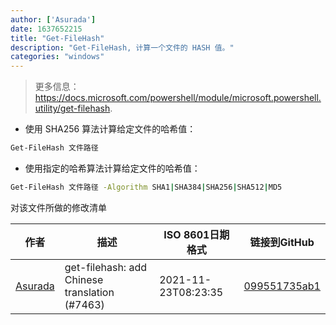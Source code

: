 ```yaml
---
author: ['Asurada']
date: 1637652215
title: "Get-FileHash"
description: "Get-FileHash, 计算一个文件的 HASH 值。"
categories: "windows"
---
```

> 更多信息：<https://docs.microsoft.com/powershell/module/microsoft.powershell.utility/get-filehash>.

- 使用 SHA256 算法计算给定文件的哈希值：

```bash
Get-FileHash 文件路径
```

- 使用指定的哈希算法计算给定文件的哈希值：

```bash
Get-FileHash 文件路径 -Algorithm SHA1|SHA384|SHA256|SHA512|MD5
```
对该文件所做的修改清单


作者 | 描述 | ISO 8601日期格式 | 链接到GitHub
------|-----|-----|-----
[Asurada](mailto:43401755+ousugo@users.noreply.github.com) | get-filehash: add Chinese translation (#7463) | 2021-11-23T08:23:35 | [099551735ab1](https://github.com/tldr-pages/tldr/commit/099551735ab1db329e3358b94afa1b67e82b0ed8)

